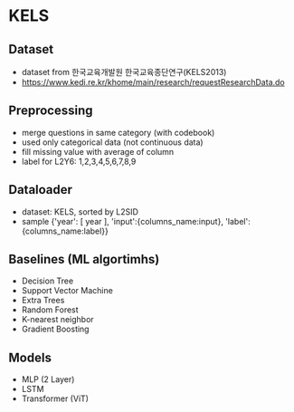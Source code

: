 # KELS

## Dataset
- dataset from 한국교육개발원 한국교육종단연구(KELS2013)
- https://www.kedi.re.kr/khome/main/research/requestResearchData.do

## Preprocessing
- merge questions in same category (with codebook)
- used only categorical data (not continuous data)
- fill missing value with average of column
- label for L2Y6: 1,2,3,4,5,6,7,8,9

## Dataloader
- dataset: KELS, sorted by L2SID
- sample {'year': [ year ], 'input':{columns_name:input}, 'label':{columns_name:label}}

## Baselines (ML algortimhs)
- Decision Tree
- Support Vector Machine
- Extra Trees
- Random Forest
- K-nearest neighbor
- Gradient Boosting

## Models
- MLP (2 Layer)
- LSTM
- Transformer (ViT)
